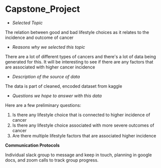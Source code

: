 # Capstone_Project

- *Selected Topic*

The relation between good and bad lifestyle choices as it relates to the incidence and outcome of cancer

- *Reasons why we selected this topic*

There are a lot of different types of cancers and there's a lot of data being generated for this. It will be interesting to see if there are any factors that are associated with higher cancer incidence

- *Description of the source of data*

The data is part of cleaned, encoded dataset from kaggle

- *Questions we hope to answer with this data*

Here are a few preliminary questions:
1. Is there any lifestyle choice that is connected to higher incidence of cancer
2. Is there any lifestyle choice associated with more severe outcomes of cancer
3. Are there multiple lifestyle factors that are associated higher incidence



**Communication Protocols**

Individual slack group to message and keep in touch, planning in google docs, and zoom calls to track group progress.
